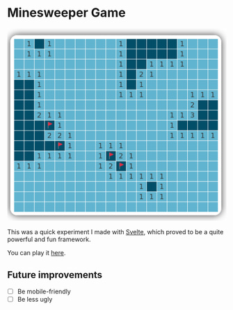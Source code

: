 # Minesweeper Game

<div align="center">
    <img src="./screenshot.png">
</div>

This was a quick experiment I made with [Svelte](https://svelte.dev), which
proved to be a quite powerful and fun framework.

You can play it [here](https://cuchi.github.io/svelte-minesweeper/).

## Future improvements
- [ ] Be mobile-friendly
- [ ] Be less ugly
